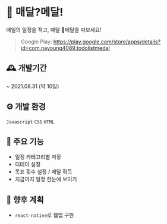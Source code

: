 # 🥇 매달?메달!
매일의 일정을 적고, 매달 🥇메달을 따보세요! 

> Google Play: https://play.google.com/store/apps/details?id=com.nayoung4089.todolistmedal

## 🕰 개발기간
~ 2021.08.31 (약 10일)

## ⚙ 개발 환경
```Javascript``` ```CSS``` ```HTML```

## 📌 주요 기능
- 일정 카테고리별 저장
- 디데이 설정
- 목표 횟수 설정 / 메달 획득
- 지금까지 일정 한눈에 보이기

## 🎯 향후 계획
- ``` react-native ```로 웹앱 구현
